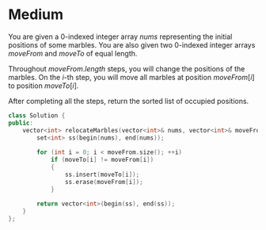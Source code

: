 # Medium

You are given a 0-indexed integer array $nums$ representing the initial positions of some marbles. You are also given two 0-indexed integer arrays $moveFrom$ and $moveTo$ of equal length.

Throughout $moveFrom.length$ steps, you will change the positions of the marbles. On the $i$-th step, you will move all marbles at position $moveFrom[i]$ to position $moveTo[i]$.

After completing all the steps, return the sorted list of occupied positions.

```cpp
class Solution {
public:
    vector<int> relocateMarbles(vector<int>& nums, vector<int>& moveFrom, vector<int>& moveTo) {
        set<int> ss(begin(nums), end(nums));
        
        for (int i = 0; i < moveFrom.size(); ++i)
            if (moveTo[i] != moveFrom[i])
            {
                ss.insert(moveTo[i]);
                ss.erase(moveFrom[i]);
            }
        
        return vector<int>(begin(ss), end(ss));
    }
};
```
